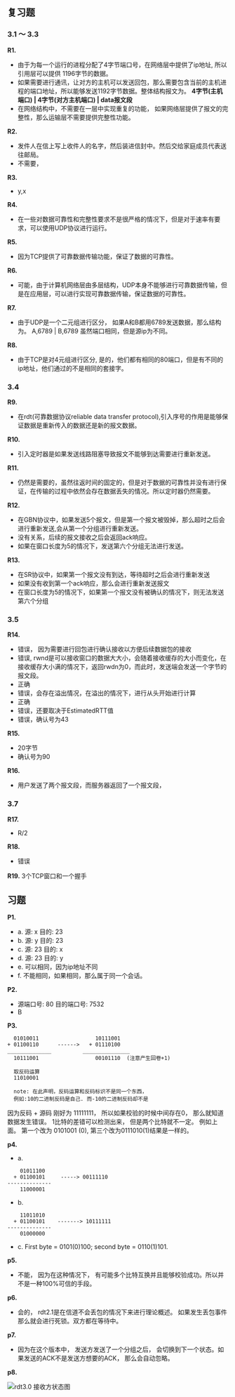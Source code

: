 ## 复习题

### 3.1 ～ 3.3

**R1.**
- 由于为每一个运行的进程分配了4字节端口号，在网络层中提供了ip地址, 所以引用层可以提供 1196字节的数据。
- 如果需要进行通讯，让对方的主机可以发送回包，那么需要包含当前的主机进程的端口地址，所以能够发送1192字节数据。整体结构报文为。
**4字节(主机端口) | 4字节(对方主机端口) | data报文段**
- 在网络结构中，不需要在一层中实现重复的功能， 如果网络层提供了报文的完整性，那么运输层不需要提供完整性功能。

**R2.**
- 发件人在信上写上收件人的名字，然后装进信封中。然后交给家庭成员代表送往邮局。
- 不需要，

**R3.**
- y,x

**R4.**
- 在一些对数据可靠性和完整性要求不是很严格的情况下，但是对于速率有要求，可以使用UDP协议进行运行。

**R5.**
- 因为TCP提供了可靠数据传输功能，保证了数据的可靠性。

**R6.**

- 可能，由于计算机网络层由多层结构，UDP本身不能够进行可靠数据传输，但是在应用层，可以进行实现可靠数据传输，保证数据的可靠性。

**R7.**

- 由于UDP是一个二元组进行区分， 如果A和B都用6789发送数据，那么结构为。
A,6789 | B,6789 虽然端口相同，但是源ip为不同。

**R8.**
- 由于TCP是对4元组进行区分, 是的，他们都有相同的80端口，但是有不同的ip地址，他们通过的不是相同的套接字。

### 3.4

**R9.**
- 在rdt(可靠数据协议reliable data transfer protocol),引入序号的作用是能够保证数据是重新传入的数据还是新的报文数据。

**R10.**
- 引入定时器是如果发送线路阻塞导致报文不能够到达需要进行重新发送。

**R11.**
- 仍然是需要的，虽然往返时间的固定的，但是对于数据的可靠性并没有进行保证，在传输的过程中依然会存在数据丢失的情况。所以定时器仍然需要。

**R12.**
- 在GBN协议中，如果发送5个报文，但是第一个报文被毁掉，那么超时之后会进行重新发送,会从第一个分组进行重新发送。
- 没有关系，后续的报文接收之后会返回ack响应。
- 如果在窗口长度为5的情况下，发送第六个分组无法进行发送。

**R13.**
- 在SR协议中，如果第一个报文没有到达，等待超时之后会进行重新发送
- 如果没有收到第一个ack响应，那么会进行重新发送报文
- 在窗口长度为5的情况下，如果第一个报文没有被确认的情况下，则无法发送第六个分组

### 3.5

**R14.**
- 错误， 因为需要进行回包进行确认接收以方便后续数据包的接收
- 错误, rwnd是可以接收窗口的数据大大小，会随着接收缓存的大小而变化，在接收缓存大小满的情况下，返回rwdn为0，而此时，发送端会发送一个字节的报文段。
- 正确
- 错误，会存在溢出情况，在溢出的情况下，进行从头开始进行计算
- 正确
- 错误，还要取决于EstimatedRTT值
- 错误，确认号为43

**R15.**
- 20字节
- 确认号为90

**R16.**
- 用户发送了两个报文段，而服务器返回了一个报文段，

### 3.7

**R17.**
- R/2

**R18.**
- 错误

**R19.**
3个TCP窗口和一个握手

## 习题

**P1.**
- a. 源: x 目的: 23
- b. 源: y 目的: 23
- c. 源: 23 目的: x
- d. 源: 23 目的: y
- e. 可以相同，因为ip地址不同
- f. 不能相同，如果相同，那么属于同一个会话。

**P2.**
- 源端口号: 80 目的端口号: 7532
- B

**P3.**
```
  01010011                  10111001
+ 01100110      ------>   + 01110100   
______________          _______________
  10111001                  00101110  (注意产生回卷+1)
  
  取反码运算
  11010001
  
  note: 在此声明，反码运算和反码标识不是同一个东西，
  例如:10的二进制反码是自己. 而-10的二进制反码却不是
```

因为反码 + 源码 刚好为 11111111， 所以如果校验的时候中间存在0， 那么就知道数据发生错误。
1比特的差错可以检测出来， 但是两个比特就不一定。 例如上面。 第一个改为 0101001 (0), 第三个改为0111010(1)结果是一样的。

**p4.**
- a.
```
    01011100
  + 01100101     -----> 00111110
--------------
    11000001
```

- b.
```
    11011010
  + 01100101    -------> 10111111
--------------
    01000000
```
- c. First byte = 0101(0)100; second byte = 0110(1)101.

**p5.**

- 不能， 因为在这种情况下， 有可能多个比特互换并且能够校验成功。所以并不是一种100%可信的手段。

**p6.**

- 会的， rdt2.1是在信道不会丢包的情况下来进行理论概述。 如果发生丢包事件那么就会进行死锁。双方都在等待中。

**p7.**

- 因为在这个版本中， 发送方发送了一个分组之后， 会切换到下一个状态。如果发送的ACK不是发送方想要的ACK， 那么会自动忽略。

**p8.**

![rdt3.0 接收方状态图](https://github.com/1440530275/computer-network/raw/master/src/java/com/haolong/chapter3/p8.png)

